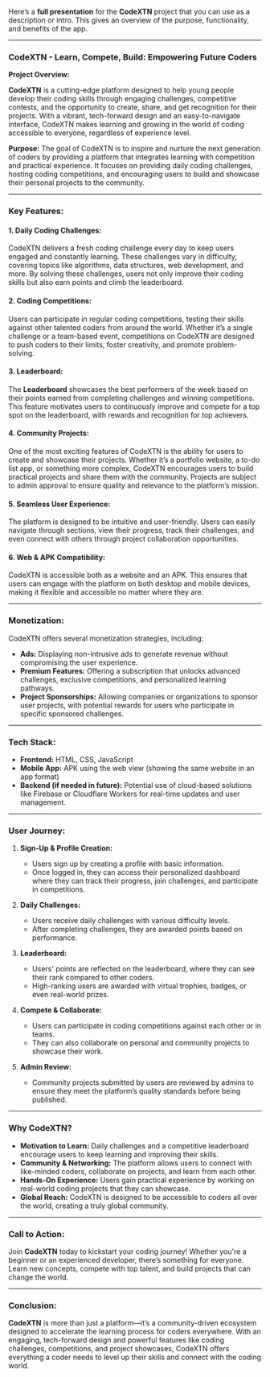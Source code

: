 Here’s a **full presentation** for the **CodeXTN** project that you can use as a description or intro. This gives an overview of the purpose, functionality, and benefits of the app.

---

### **CodeXTN - Learn, Compete, Build: Empowering Future Coders**

**Project Overview:**

**CodeXTN** is a cutting-edge platform designed to help young people develop their coding skills through engaging challenges, competitive contests, and the opportunity to create, share, and get recognition for their projects. With a vibrant, tech-forward design and an easy-to-navigate interface, CodeXTN makes learning and growing in the world of coding accessible to everyone, regardless of experience level.

**Purpose:**
The goal of CodeXTN is to inspire and nurture the next generation of coders by providing a platform that integrates learning with competition and practical experience. It focuses on providing daily coding challenges, hosting coding competitions, and encouraging users to build and showcase their personal projects to the community.

---

### **Key Features:**

#### **1. Daily Coding Challenges:**
CodeXTN delivers a fresh coding challenge every day to keep users engaged and constantly learning. These challenges vary in difficulty, covering topics like algorithms, data structures, web development, and more. By solving these challenges, users not only improve their coding skills but also earn points and climb the leaderboard.

#### **2. Coding Competitions:**
Users can participate in regular coding competitions, testing their skills against other talented coders from around the world. Whether it’s a single challenge or a team-based event, competitions on CodeXTN are designed to push coders to their limits, foster creativity, and promote problem-solving.

#### **3. Leaderboard:**
The **Leaderboard** showcases the best performers of the week based on their points earned from completing challenges and winning competitions. This feature motivates users to continuously improve and compete for a top spot on the leaderboard, with rewards and recognition for top achievers.

#### **4. Community Projects:**
One of the most exciting features of CodeXTN is the ability for users to create and showcase their projects. Whether it’s a portfolio website, a to-do list app, or something more complex, CodeXTN encourages users to build practical projects and share them with the community. Projects are subject to admin approval to ensure quality and relevance to the platform’s mission.

#### **5. Seamless User Experience:**
The platform is designed to be intuitive and user-friendly. Users can easily navigate through sections, view their progress, track their challenges, and even connect with others through project collaboration opportunities. 

#### **6. Web & APK Compatibility:**
CodeXTN is accessible both as a website and an APK. This ensures that users can engage with the platform on both desktop and mobile devices, making it flexible and accessible no matter where they are.

---

### **Monetization:**
CodeXTN offers several monetization strategies, including:

- **Ads:** Displaying non-intrusive ads to generate revenue without compromising the user experience.
- **Premium Features:** Offering a subscription that unlocks advanced challenges, exclusive competitions, and personalized learning pathways.
- **Project Sponsorships:** Allowing companies or organizations to sponsor user projects, with potential rewards for users who participate in specific sponsored challenges.

---

### **Tech Stack:**

- **Frontend:** HTML, CSS, JavaScript
- **Mobile App:** APK using the web view (showing the same website in an app format)
- **Backend (if needed in future):** Potential use of cloud-based solutions like Firebase or Cloudflare Workers for real-time updates and user management.
  
---

### **User Journey:**

1. **Sign-Up & Profile Creation:**
   - Users sign up by creating a profile with basic information.
   - Once logged in, they can access their personalized dashboard where they can track their progress, join challenges, and participate in competitions.

2. **Daily Challenges:**
   - Users receive daily challenges with various difficulty levels.
   - After completing challenges, they are awarded points based on performance.

3. **Leaderboard:**
   - Users' points are reflected on the leaderboard, where they can see their rank compared to other coders.
   - High-ranking users are awarded with virtual trophies, badges, or even real-world prizes.

4. **Compete & Collaborate:**
   - Users can participate in coding competitions against each other or in teams.
   - They can also collaborate on personal and community projects to showcase their work.

5. **Admin Review:**
   - Community projects submitted by users are reviewed by admins to ensure they meet the platform’s quality standards before being published.

---

### **Why CodeXTN?**
- **Motivation to Learn:** Daily challenges and a competitive leaderboard encourage users to keep learning and improving their skills.
- **Community & Networking:** The platform allows users to connect with like-minded coders, collaborate on projects, and learn from each other.
- **Hands-On Experience:** Users gain practical experience by working on real-world coding projects that they can showcase.
- **Global Reach:** CodeXTN is designed to be accessible to coders all over the world, creating a truly global community.

---

### **Call to Action:**

Join **CodeXTN** today to kickstart your coding journey! Whether you're a beginner or an experienced developer, there’s something for everyone. Learn new concepts, compete with top talent, and build projects that can change the world.

---

### **Conclusion:**
**CodeXTN** is more than just a platform—it’s a community-driven ecosystem designed to accelerate the learning process for coders everywhere. With an engaging, tech-forward design and powerful features like coding challenges, competitions, and project showcases, CodeXTN offers everything a coder needs to level up their skills and connect with the coding world.


